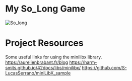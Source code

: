 # My So_Long Game
![So_long](https://user-images.githubusercontent.com/97271827/200221863-0c5e0b5b-b974-460c-bfc4-2dbb33d800b6.gif)
# Project Resources
Some useful links for using the minilibx library.
https://aurelienbrabant.fr/blog
https://harm-smits.github.io/42docs/libs/minilibx/
https://github.com/S-LucasSerrano/miniLibX_sample
 
